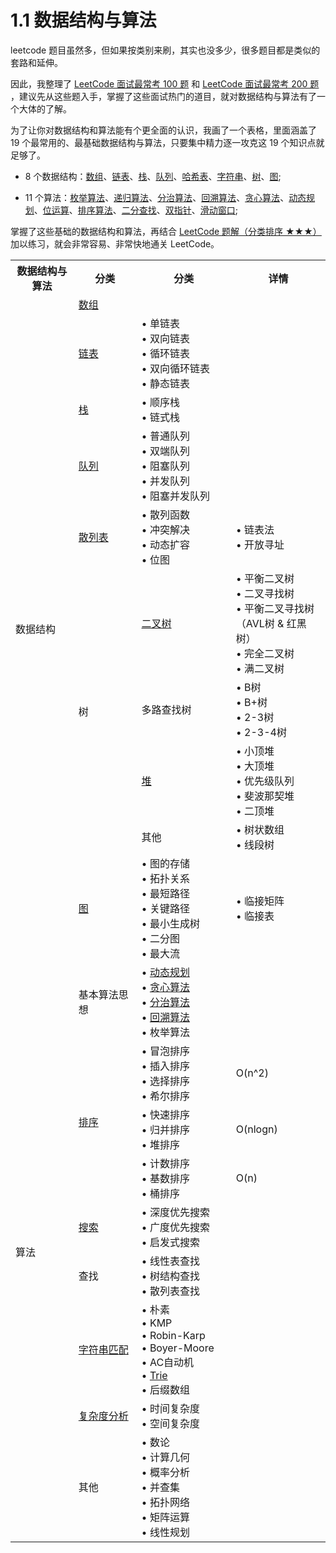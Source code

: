 # 1.1 数据结构与算法

leetcode 题目虽然多，但如果按类别来刷，其实也没多少，很多题目都是类似的套路和延伸。

因此，我整理了 [LeetCode 面试最常考 100 题](../outline/4_interview_100_list) 和 [LeetCode 面试最常考 200 题](../outline/5_interview_200_list) ，建议先从这些题入手，掌握了这些面试热门的道目，就对数据结构与算法有了一个大体的了解。

为了让你对数据结构和算法能有个更全面的认识，我画了一个表格，里面涵盖了 19 个最常用的、最基础数据结构与算法，只要集中精力逐一攻克这 19 个知识点就足够了。

- 8 个数据结构：[数组](../ds/0_array)、[链表](../ds/1_linked_list)、[栈](../ds/2_stack)、[队列](../ds/3_queue)、[哈希表](../ds/4_hash_table)、[字符串](../ds/5_string)、[树](../ds/6_tree)、[图](../ds/7_graph);

- 11 个算法：[枚举算法](../algorithm/0_enumeration)、[递归算法](../algorithm/1_recursion)、[分治算法](../algorithm/2_divide_conquer)、[回溯算法](../algorithm/3_backtracking)、[贪心算法](../algorithm/4_greed)、[动态规划](../algorithm/5_dynamic_programming)、[位运算](../algorithm/6_bit)、[排序算法](../algorithm/7_sort)、[二分查找](../algorithm/8_binary_search)、[双指针](../algorithm/9_two_pointer)、[滑动窗口](../algorithm/10_slide_window);

掌握了这些基础的数据结构和算法，再结合 [LeetCode 题解（分类排序 ★★★）](../outline/3_categories_list) 加以练习，就会非常容易、非常快地通关 LeetCode。

<table style="width:100%">
    <tr>
        <th style="width:20%">数据结构与算法</th><th style="width:20%">分类</th><th style="width:30%">分类</th><th style="width:30%">详情</th>
    </tr>
    <tr>
        <td rowspan="10">数据结构</td><td><a href="../ds/0_array">数组</a></td><td> </td>
    </tr>
    <tr>
        <td><a href="../ds/1_linked_list">链表</a></td><td>• 单链表<br>• 双向链表<br>• 循环链表<br>• 双向循环链表<br>• 静态链表</td>
    </tr>
    <tr>
        <td><a href="../ds/2_stack">栈</a></td><td>• 顺序栈<br>• 链式栈</td>
    </tr>
    <tr>
        <td><a href="../ds/3_queue">队列</a></td><td>• 普通队列<br>• 双端队列<br>• 阻塞队列<br>• 并发队列<br>• 阻塞并发队列</td>
    </tr>
    <tr>
        <td><a href="../ds/4_hash_table">散列表</a></td><td>• 散列函数<br>• 冲突解决<br>• 动态扩容<br>• 位图</td><td>• 链表法<br>• 开放寻址</td>
    </tr>
    <tr>
        <td rowspan="4">树</td><td><a href="../ds/5_binary_tree">二叉树</a></td><td>• 平衡二叉树<br>• 二叉寻找树<br>• 平衡二叉寻找树（AVL树 & 红黑树）<br>• 完全二叉树<br>• 满二叉树</td>
    </tr>
    <tr>
        <td>多路查找树</td><td>• B树<br>• B+树<br>• 2-3树<br>• 2-3-4树</td>
    </tr>
    <tr>
        <td><a href="../ds/6_heap">堆</a></td><td>• 小顶堆<br>• 大顶堆<br>• 优先级队列<br>• 斐波那契堆<br>• 二顶堆</td>
    </tr>
    <tr>
        <td>其他</td><td>• 树状数组<br>• 线段树</td>
    </tr>
    <tr>
        <td><a href="../ds/7_graph">图</a></td><td>• 图的存储<br>• 拓扑关系<br>• 最短路径<br>• 关键路径<br>• 最小生成树<br>• 二分图<br>• 最大流</td><td>• 临接矩阵<br>• 临接表</td>
    </tr>
    <tr>
        <td rowspan="9">算法</td><td>基本算法思想</td><td>• <a href="../algorithm/3_dynamic_programming">动态规划</a><br>• <a href="../algorithm/4_greed">贪心算法</a><br>• <a href="../algorithm/5_divide_conquer">分治算法</a><br>• <a href="../algorithm/6_backtracking">回溯算法</a><br>• 枚举算法</td><td> </td>
    </tr>
    <tr>
        <td rowspan="3"><a href="../algorithm/1_sort">排序</a></td><td>• 冒泡排序<br>• 插入排序<br>• 选择排序<br>• 希尔排序 </td><td>O(n^2)</td>
    </tr>
    <tr>
        <td>• 快速排序<br>• 归并排序<br>• 堆排序</td><td>O(nlogn)</td>
    </tr>
    <tr>
        <td>• 计数排序<br>• 基数排序<br>• 桶排序</td><td>O(n)</td>
    </tr>
    <tr>
        <td><a href="../algorithm/8_search">搜索</a></td><td>• 深度优先搜索<br>• 广度优先搜索<br>• 启发式搜索</td><td> </td>
    </tr>
    <tr>
        <td>查找</td><td>• 线性表查找<br>• 树结构查找<br>• 散列表查找</td><td> </td>
    </tr>
    <tr>
        <td><a href="../algorithm/12_bit">字符串匹配</a></td><td>• 朴素<br>• KMP<br>• Robin-Karp<br>• Boyer-Moore<br>• AC自动机<br>• <a href="../ds/9_trie">Trie</a><br>• 后缀数组</td><td> </td>
    </tr>
    <tr>
        <td><a href="./3_complexity">复杂度分析</a></td><td>• 时间复杂度<br>• 空间复杂度</td><td> </td>
    </tr>
    <tr>
        <td>其他</td><td>• 数论<br>• 计算几何<br>• 概率分析<br>• 并查集<br>• 拓扑网络<br>• 矩阵运算<br>• 线性规划</td><td> </td>
    </tr>
</table>
